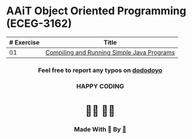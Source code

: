# AAiT Object Oriented Programming    (ECEG-3162)

<center>

| # Exercise | <center> Title </center> |
| ----------- | ----------- |
| 01  | [Compiling and Running Simple Java Programs](./Lab_01/readMeLab1.md)|                     




### Feel free to report any typos on [dododoyo](https://github.com/dododoyo)

### HAPPY CODING  
# 🧑‍💻 👨‍💻

### Made With 🖤 By  [🐬](https://github.com/dododoyo)

</center>


